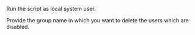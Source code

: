 Run the script as local system user.

Provide the group name in which you want to delete the users which are disabled.